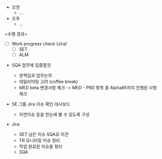 - 오전
	- ...
- 오후
	- ...

<수행 경과>
- [ ] Work progress check (Jira)
	- [ ] SET
	- [ ] ALM

- SQA 업무에 집중할것
	- 양책임과 업무논의
	- 데일리미팅 고려 (coffee break)
	- MED beta 변경사항 체크 -> MED - PRD 항목 중 Alpha#5까지 진행된 사항 체크

- SE 그룹 Jira 이슈 확인 대시보드
	- 지연이슈 등을 한눈에 볼 수 있도록 구성

- Jira
	- SET 남은 이슈 SQA로 이관
	- TR 모니터링 이슈 정리
	- 작업 완료된 이슈들 정리
	- SQA 
